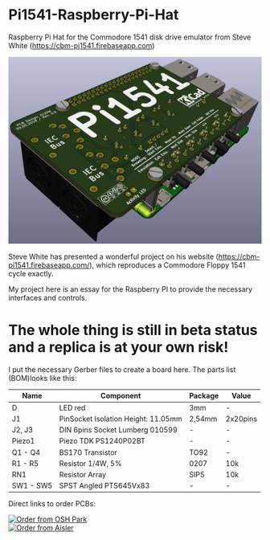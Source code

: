 # Pi1541-Raspberry-Pi-Hat
Raspberry Pi Hat for the Commodore 1541 disk drive emulator from Steve White (https://cbm-pi1541.firebaseapp.com)

![Alt text](image.png "3D Model from KiCad")
 
Steve White has presented a wonderful project on his website (https://cbm-pi1541.firebaseapp.com/), which reproduces a Commodore Floppy 1541 cycle exactly. 

My project here is an essay for the Raspberry PI to provide the necessary interfaces and controls.

# The whole thing is still in beta status and a replica is at your own risk!


I put the necessary Gerber files to create a board here. The parts list (BOM)looks like this:

|Name|Component|Package|Value|
--- |--- | --- | ---
|D|LED red|3mm|-|
|J1|PinSocket Isolation Height: 11.05mm|2,54mm|2x20pins|
|J2, J3|DIN 6pins Socket Lumberg 010599|-|-|
|Piezo1|Piezo TDK PS1240P02BT|-|-|
|Q1 - Q4|BS170 Transistor|TO92|-|
|R1 - R5|Resistor 1/4W, 5%|0207|10k|
|RN1|Resistor Array|SIP5|10k|
|SW1 - SW5|SPST Angled PTS645Vx83|-|-|
 
Direct links to order PCBs:<br/>

<a href="https://oshpark.com/shared_projects/hk2rCPFI"><img src="https://oshpark.com/assets/badge-5b7ec47045b78aef6eb9d83b3bac6b1920de805e9a0c227658eac6e19a045b9c.png" alt="Order from OSH Park"></img></a>
<br/>
<a href="https://aisler.net/p/SNNWFCDJ"><img src="https://cdn.aisler.net/assets/logo-67a94d00e0bac52f9776e025bd2197e499f0afd705a0927474d9b1370dec35a4.png" alt="Order from Aisler"></img></a>
